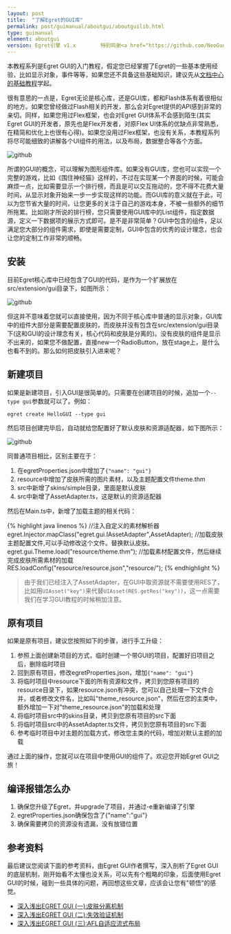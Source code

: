 ```yaml
---
layout: post
title:  "了解Egret的GUI库"
permalink: post/guimanual/aboutgui/aboutguilib.html
type: guimanual
element: aboutgui
version: Egret引擎 v1.x        特别鸣谢<a href="https://github.com/NeoGuo/" target="_blank">郭少瑞</a>同学撰写此文档
---
```


本教程系列是Egret GUI的入门教程，假定您已经掌握了Egret的一些基本使用经验，比如显示对象，事件等等，如果您还不具备这些基础知识，建议先从<a href="http://docs.egret.com/home.html" target="_blank">文档中心的基础教程</a>学起。

很有意思的一点是，Egret无论是核心库，还是GUI库，都和Flash体系有着很相似的地方。如果您曾经做过Flash相关的开发，那么会对Egret提供的API感到非常的亲切。同样，如果您用过Flex框架，也会对Egret GUI体系不会感到陌生(其实Egret GUI的开发者，原先也是Flex开发者，对原Flex UI体系的优缺点非常熟悉，在精简和优化上也很有心得)。如果您没用过Flex框架，也没有关系，本教程系列将尽可能细致的讲解各个UI组件的用法，以及布局，数据整合等各个方面。

![github]({{site.baseurl}}/assets/img/egret_gui_demo.jpg "Egret")

所谓的GUI的概念，可以理解为图形组件库。如果没有GUI库，您也可以实现一个完整的游戏，比如《围住神经猫》这样的，不过在实现某一个界面的时候，可能会麻烦一点，比如需要显示一个排行榜，而且是可以交互拖动的，您不得不花费大量时间，从显示对象开始来一步一步实现这样的功能。而GUI库的意义就在于此，可以为您节省大量的时间，让您更多的关注于自己的游戏本身，不被一些额外的细节所拖累。比如刚才所说的排行榜，您只需要使用GUI库中的List组件，指定数据源，定义一下数据项的展示方式即可。是不是非常简单？GUI中包含的组件，足以满足您大部分的组件需求，即使是需要定制，GUI中包含的优秀的设计理念，也会让您的定制工作非常的顺畅。

安装
-------------------------

目前Egret核心库中已经包含了GUI的代码，是作为一个扩展放在src/extension/gui目录下，如图所示：

![github]({{site.baseurl}}/assets/img/gui-core.png "Egret")

但这并不意味着您就可以直接使用，因为不同于核心库中普通的显示对象，GUI库中的组件大部分是需要配置皮肤的，而皮肤并没有包含在src/extension/gui目录下(这和GUI的设计理念有关，核心代码和皮肤是分离的)。没有皮肤的组件是显示不出来的，如果您不做配置，直接new一个RadioButton，放在stage上，是什么也看不到的。那么如何把皮肤引入进来呢？

新建项目
-------------------------

如果是新建项目，引入GUI是很简单的。只需要在创建项目的时候，追加一个```--type gui```参数就可以了。例如：

```
egret create HelloGUI --type gui
```

然后项目创建完毕后，自动就给您配置好了默认皮肤和资源适配器，如下图所示：

![github]({{site.baseurl}}/assets/img/create_type_gui.png "Egret")

同普通项目相比，区别主要在于：

1. 在egretProperties.json中增加了```{"name": "gui"}```
2. resource中增加了皮肤所需的图片素材，以及主题配置文件theme.thm
3. src中新增了skins/simple目录，里面是默认皮肤
4. src中新增了AssetAdapter.ts，这是默认的资源适配器

然后在Main.ts中，新增了加载主题的相关代码：


{% highlight java linenos %}
//注入自定义的素材解析器
egret.Injector.mapClass("egret.gui.IAssetAdapter",AssetAdapter);
//加载皮肤主题配置文件,可以手动修改这个文件。替换默认皮肤。
egret.gui.Theme.load("resource/theme.thm");
//加载素材配置文件，然后继续完成皮肤所需素材的加载
RES.loadConfig("resource/resource.json","resource/");
{% endhighlight %}

> 由于我们已经注入了AssetAdapter，在GUI中取资源就不需要使用RES了，比如用```UIAsset("key")```来代替```UIAsset(RES.getRes("key"))```，这一点需要我们在学习GUI教程的时候稍加注意。

原有项目
-------------------------

如果是原有项目，建议您按照如下的步骤，进行手工升级：

1. 参照上面创建新项目的方式，临时创建一个带GUI的项目，配置好旧项目之后，删除临时项目
2. 回到原有项目，修改egretProperties.json，增加```{"name": "gui"}```
3. 将临时项目中resource下面的所有资源和文件，拷贝到您原有项目的resource目录下，如果resource.json有冲突，您可以自己处理一下文件合并，或者修改文件名，比如叫"theme_resource.json"，然后在您的主类中，额外增加一下对"theme_resource.json"的加载和处理
4. 将临时项目src中的skins目录，拷贝到您原有项目的src下面
5. 将临时项目src中的AssetAdapter.ts文件，拷贝到您原有项目的src下面
6. 参考临时项目中对主题的加载方式，修改您主类的代码，增加对默认主题的加载

通过上面的操作，您就可以在项目中使用GUI的组件了。欢迎您开始Egret GUI之旅！


编译报错怎么办
------------------------

1. 确保您升级了Egret，并upgrade了项目，并通过-e重新编译了引擎
2. egretProperties.json确保包含了{"name":"gui"}
3. 确保需要拷贝的资源没有遗漏，没有放错位置

参考资料
-------------------------

最后建议您阅读下面的参考资料，由Egret GUI作者撰写，深入剖析了Egret GUI的底层机制，刚开始看不太懂也没关系，可以先有个粗略的印象，后面使用Egret GUI的时候，碰到一些具体的问题，再回想这些文章，应该会让您有"顿悟"的感觉。

* [深入浅出EGRET GUI (一):皮肤分离机制](http://bbs.egret.com/forum.php?mod=viewthread&tid=43)
* [深入浅出EGRET GUI (二):失效验证机制](http://bbs.egret.com/forum.php?mod=viewthread&tid=73)
* [深入浅出EGRET GUI (三):AFL自适应流式布局](http://bbs.egret.com/forum.php?mod=viewthread&tid=102&highlight=gui)